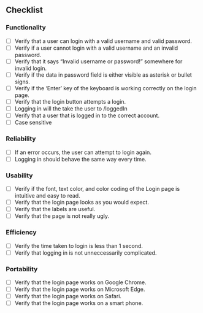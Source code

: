 ## Checklist

### Functionality

- [ ] Verify that a user can login with a valid username and valid password.
- [ ] Verify if a user cannot login with a valid username and an invalid password.
- [ ] Verify that it says “Invalid username or password!” somewhere for invalid login.
- [ ] Verify if the data in password field is either visible as asterisk or bullet signs.
- [ ] Verify if the ‘Enter’ key of the keyboard is working correctly on the login page.
- [ ] Verify that the login button attempts a login.
- [ ] Logging in will the take the user to /loggedIn
- [ ] Verify that a user that is logged in to the correct account.
- [ ] Case sensitive

### Reliability

- [ ] If an error occurs, the user can attempt to login again.
- [ ] Logging in should behave the same way every time.

### Usability

- [ ] Verify if the font, text color, and color coding of the Login page is intuitive and easy to read.
- [ ] Verify that the login page looks as you would expect.
- [ ] Verify that the labels are useful.
- [ ] Verify that the page is not really ugly.

### Efficiency

- [ ] Verify the time taken to login is less than 1 second.
- [ ] Verify that logging in is not unneccessarily complicated.

### Portability

- [ ] Verify that the login page works on Google Chrome.
- [ ] Verify that the login page works on Microsoft Edge.
- [ ] Verify that the login page works on Safari.
- [ ] Verify that the login page works on a smart phone.
